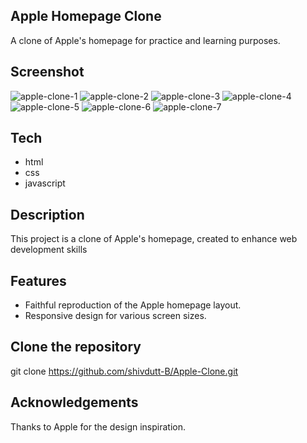 ## Apple Homepage Clone
A clone of Apple's homepage for practice and learning purposes.


## Screenshot
![apple-clone-1](https://github.com/shivdutt-B/Apple-Clone/assets/136951010/c97b9b48-1145-4b94-9421-973264f1610f)
![apple-clone-2](https://github.com/shivdutt-B/Apple-Clone/assets/136951010/b0aa20b4-9eab-4564-8dc8-8dd8ec29d90d)
![apple-clone-3](https://github.com/shivdutt-B/Apple-Clone/assets/136951010/8fc0b611-efc9-4b82-9d6a-4c5b9bf04bc2)
![apple-clone-4](https://github.com/shivdutt-B/Apple-Clone/assets/136951010/959ec4c3-cf2f-438c-b196-b933f646db73)
![apple-clone-5](https://github.com/shivdutt-B/Apple-Clone/assets/136951010/31ee1b12-b81f-4a8c-988b-1c189c5b5c71)
![apple-clone-6](https://github.com/shivdutt-B/Apple-Clone/assets/136951010/5cee6060-6f00-4c6f-b160-e5e812d30eb5)
![apple-clone-7](https://github.com/shivdutt-B/Apple-Clone/assets/136951010/56d7b170-520a-4d00-9a4c-5707386bfff2)


## Tech
- html
- css
- javascript


## Description
This project is a clone of Apple's homepage, created to enhance web development skills


## Features
- Faithful reproduction of the Apple homepage layout.
- Responsive design for various screen sizes.


## Clone the repository
git clone https://github.com/shivdutt-B/Apple-Clone.git


## Acknowledgements
Thanks to Apple for the design inspiration.

